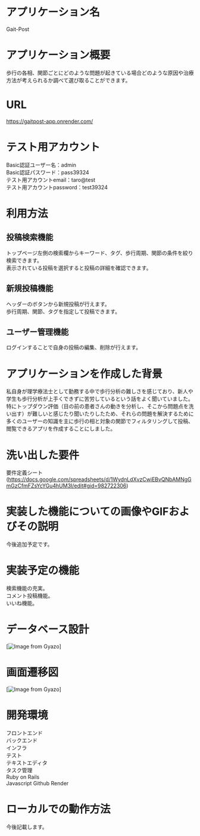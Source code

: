 # アプリケーション名

  Gait-Post

# アプリケーション概要

  歩行の各相、関節ごとにどのような問題が起きている場合どのような原因や治療方法が考えられるか調べて選び取ることができます。

# URL

  https://gaitpost-app.onrender.com/

# テスト用アカウント

  Basic認証ユーザー名：admin  
  Basic認証パスワード：pass39324  
  テスト用アカウントemail：taro@test  
  テスト用アカウントpassword：test39324  

# 利用方法

  ## 投稿検索機能

  トップページ左側の検索欄からキーワード、タグ、歩行周期、関節の条件を絞り検索できます。  
  表示されている投稿を選択すると投稿の詳細を確認できます。  

  ## 新規投稿機能

  ヘッダーのボタンから新規投稿が行えます。  
  歩行周期、関節、タグを指定して投稿できます。

  ## ユーザー管理機能

  ログインすることで自身の投稿の編集、削除が行えます。

# アプリケーションを作成した背景

  私自身が理学療法士として勤務する中で歩行分析の難しさを感じており、新人や学生も歩行分析が上手くできずに苦労しているという話をよく聞いていました。特にトップダウン評価（目の前の患者さんの動きを分析し、そこから問題点を洗い出す）が難しいと感じたり聞いたりしたため、それらの問題を解決するために多くのユーザーの知識を主に歩行の相と対象の関節でフィルタリングして投稿、閲覧できるアプリを作成することにしました。

# 洗い出した要件

  要件定義シート(https://docs.google.com/spreadsheets/d/1WydnLdXvzCwiEBvQNbAMNgGmGzCfmFZsYcYGu4hUM3I/edit#gid=982722306)

# 実装した機能についての画像やGIFおよびその説明

  今後追加予定です。

# 実装予定の機能

  検索機能の充実。  
  コメント投稿機能。  
  いいね機能。  

# データベース設計

  [![Image from Gyazo](https://gyazo.com/8ec85e251cea46f96a2cfd0437340ca0)]

# 画面遷移図

  [![Image from Gyazo](https://gyazo.com/b8c24d733f45836fa269e44dde6ae112)]
# 開発環境

  フロントエンド  
  バックエンド  
  インフラ  
  テスト  
  テキストエディタ  
  タスク管理  
  Ruby on Rails  
  Javascript
  Github
  Render

# ローカルでの動作方法

  今後記載します。